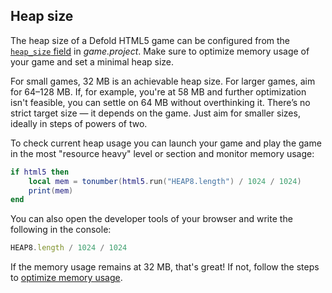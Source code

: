 ## Heap size
The heap size of a Defold HTML5 game can be configured from the [`heap_size` field](/manuals/project-settings/#heap-size) in *game.project*. Make sure to optimize memory usage of your game and set a minimal heap size.

For small games, 32 MB is an achievable heap size. For larger games, aim for 64–128 MB. If, for example, you're at 58 MB and further optimization isn't feasible, you can settle on 64 MB without overthinking it. There’s no strict target size — it depends on the game. Just aim for smaller sizes, ideally in steps of powers of two. 

To check current heap usage you can launch your game and play the game in the most "resource heavy" level or section and monitor memory usage:

```lua
if html5 then
    local mem = tonumber(html5.run("HEAP8.length") / 1024 / 1024)
    print(mem)
end
```

You can also open the developer tools of your browser and write the following in the console:

```js
HEAP8.length / 1024 / 1024
```

If the memory usage remains at 32 MB, that's great! If not, follow the steps to [optimize memory usage](/manuals/optimization-memory).